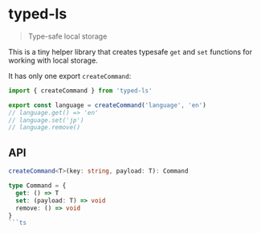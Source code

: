 # typed-ls
> Type-safe local storage

This is a tiny helper library that creates typesafe `get` and `set` functions for working with local storage.


It has only one export `createCommand`:

```ts
import { createCommand } from 'typed-ls'

export const language = createCommand('language', 'en')
// language.get() => 'en'
// language.set('jp')
// language.remove()
```

## API 

```ts
createCommand<T>(key: string, payload: T): Command
```
  
```ts
type Command = {
  get: () => T
  set: (payload: T) => void
  remove: () => void
}
```ts
